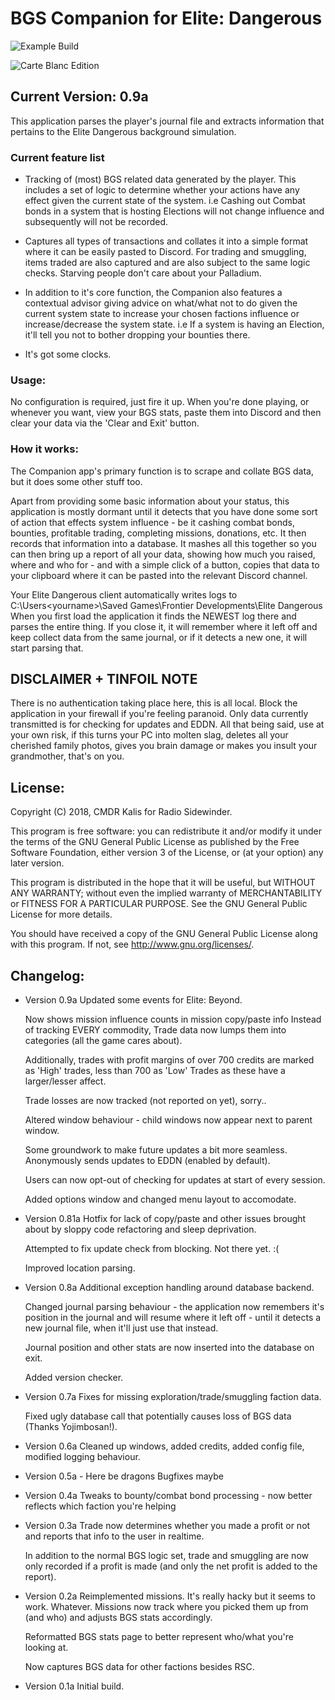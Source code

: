 # BGS Companion for Elite: Dangerous

![Example Build](https://i.imgur.com/vSCppvA.png)

![Carte Blanc Edition](https://i.imgur.com/cpI2vzF.png)

## Current Version: 0.9a

This application parses the player's journal file and extracts
information that pertains to the Elite Dangerous background simulation.

### Current feature list
* Tracking of (most) BGS related data generated by the player. This includes a set of logic to determine whether your actions have any effect given the current state of the system. i.e Cashing out Combat bonds in a system that is hosting Elections will not change influence and subsequently will not be recorded.
	
* Captures all types of transactions and collates it into a simple format where it can be easily pasted to Discord. For trading and smuggling, items traded are also captured and are also subject to the same logic checks. Starving people don't care about your Palladium.

* In addition to it's core function, the Companion also features a contextual advisor giving advice on what/what not to do given the current system state to increase your chosen factions influence or increase/decrease the system state. i.e If a system is having an Election, it'll tell you not to bother dropping your bounties there.

* It's got some clocks.

### Usage:

No configuration is required, just fire it up. When you're done playing,
or whenever you want, view your BGS stats, paste them into Discord and
then clear your data via the 'Clear and Exit' button.

### How it works:

The Companion app's primary function is to scrape and collate BGS data,
but it does some other stuff too.

Apart from providing some basic information about your status, this
application is mostly dormant until it detects that you have done some
sort of action that effects system influence - be it cashing combat
bonds, bounties, profitable trading, completing missions, donations,
etc. It then records that information into a database. It mashes all
this together so you can then bring up a report of all your data,
showing how much you raised, where and who for - and with a simple click
of a button, copies that data to your clipboard where it can be pasted
into the relevant Discord channel.

Your Elite Dangerous client automatically writes logs to
C:\Users\<yourname>\Saved Games\Frontier Developments\Elite Dangerous
When you first load the application it finds the NEWEST log there and
parses the entire thing. If you close it, it will remember where it
left off and keep collect data from the same journal, or if it detects
a new one, it will start parsing that.

## DISCLAIMER + TINFOIL NOTE

There is no authentication taking place here, this is all local. 
Block the application in your firewall if you're feeling paranoid.
Only data currently transmitted is for checking for updates and EDDN.
All that being said, use at your own risk, if this turns your PC into
molten slag, deletes all your cherished family photos, gives you brain
damage or makes you insult your grandmother, that's on you.

## License:

Copyright (C) 2018, CMDR Kalis for Radio Sidewinder.

This program is free software: you can redistribute it and/or modify
it under the terms of the GNU General Public License as published by
the Free Software Foundation, either version 3 of the License, or
(at your option) any later version.

This program is distributed in the hope that it will be useful,
but WITHOUT ANY WARRANTY; without even the implied warranty of
MERCHANTABILITY or FITNESS FOR A PARTICULAR PURPOSE.  See the
GNU General Public License for more details.

You should have received a copy of the GNU General Public License
along with this program.  If not, see <http://www.gnu.org/licenses/>.

## Changelog:
 * Version 0.9a
 	Updated some events for Elite: Beyond.
	
	Now shows mission influence counts in mission copy/paste info
	Instead of tracking EVERY commodity, Trade data now lumps them
	into categories (all the game cares about).
	
	Additionally, trades with profit margins of over 700 credits
	are marked as 'High' trades, less than 700 as 'Low' Trades 
	as these have a larger/lesser affect.
	
	Trade losses are now tracked (not reported on yet), sorry..
	
	Altered window behaviour - child windows now appear next to
	parent window.
	
	Some groundwork to make future updates a bit more seamless.
	Anonymously sends updates to EDDN (enabled by default).
	
	Users can now opt-out of checking for updates at start of
	every session.
	
	Added options window and changed menu layout to accomodate.
 
 * Version 0.81a
	 Hotfix for lack of copy/paste and other issues brought about by
	 sloppy code refactoring and sleep deprivation.
	 
	 Attempted to fix update check from blocking. Not there yet. :(
	 
	 Improved location parsing.

 * Version 0.8a
	 Additional exception handling around database backend.
	 
	 Changed journal parsing behaviour - the application now remembers
	 it's position in the journal and will resume where it left off -
	 until it detects a new journal file, when it'll just use that
	 instead.
	 
	 Journal position and other stats are now inserted into the database
	 on exit.
	 
	 Added version checker.

 * Version 0.7a
	 Fixes for missing exploration/trade/smuggling faction data.
	 
	 Fixed ugly database call that potentially causes loss of
	 BGS data (Thanks Yojimbosan!).

 * Version 0.6a
  	 Cleaned up windows, added credits, added config file, modified
	 logging behaviour.

 * Version 0.5a - Here be dragons
	 Bugfixes maybe

 * Version 0.4a
 	 Tweaks to bounty/combat bond processing - now better reflects which
	 faction you're helping

 * Version 0.3a
	 Trade now determines whether you made a profit or not and reports
	 that info to the user in realtime.
	 
	 In addition to the normal BGS logic set, trade and smuggling are
	 now only recorded if a profit is made (and only the net profit
	 is added to the report).

 * Version 0.2a
	 Reimplemented missions. It's really hacky but it seems to work.
	 Whatever. Missions now track where you picked them up from (and
	 who) and adjusts BGS stats accordingly.
	 
	 Reformatted BGS stats page to better represent who/what you're
	 looking at.
	 
	 Now captures BGS data for other factions besides RSC.

 * Version 0.1a
	 Initial build.

